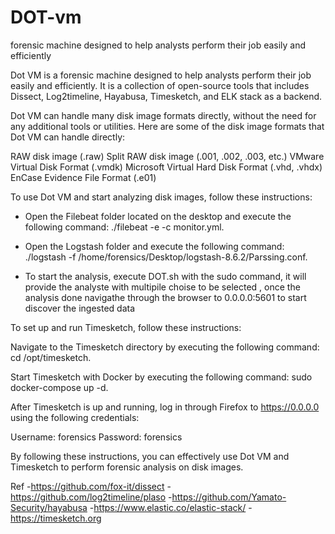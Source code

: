 # DOT-vm
forensic machine designed to help analysts perform their job easily and efficiently

Dot VM is a forensic machine designed to help analysts perform their job easily and efficiently. It is a collection of open-source tools that includes Dissect, Log2timeline, Hayabusa, Timesketch, and ELK stack as a backend. 

Dot VM can handle many disk image formats directly, without the need for any additional tools or utilities. Here are some of the disk image formats that Dot VM can handle directly:

RAW disk image (.raw)
Split RAW disk image (.001, .002, .003, etc.)
VMware Virtual Disk Format (.vmdk)
Microsoft Virtual Hard Disk Format (.vhd, .vhdx)
EnCase Evidence File Format (.e01)

To use Dot VM and start analyzing disk images, follow these instructions:

- Open the Filebeat folder located on the desktop and execute the following command: ./filebeat -e -c monitor.yml.

- Open the Logstash folder and execute the following command: ./logstash -f /home/forensics/Desktop/logstash-8.6.2/Parssing.conf.

- To start the analysis, execute DOT.sh with the sudo command, it will provide the analyste with multipile choise to be selected , once the analysis done 
navigathe through the browser to 0.0.0.0:5601 to start discover the ingested data



To set up and run Timesketch, follow these instructions:

Navigate to the Timesketch directory by executing the following command: cd /opt/timesketch.

Start Timesketch with Docker by executing the following command: sudo docker-compose up -d.

After Timesketch is up and running, log in through Firefox to https://0.0.0.0 using the following credentials:

Username: forensics
Password: forensics

By following these instructions, you can effectively use Dot VM and Timesketch to perform forensic analysis on disk images.

Ref
-https://github.com/fox-it/dissect 
-https://github.com/log2timeline/plaso
-https://github.com/Yamato-Security/hayabusa
-https://www.elastic.co/elastic-stack/
-https://timesketch.org
